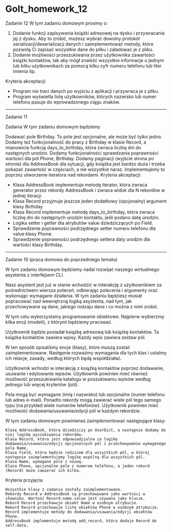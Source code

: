 # GoIt_homework_12
Zadanie 12
W tym zadaniu domowym prosimy o:

1. Dodanie funkcji zapisywania książki adresowej na dysku i przywracania jej z dysku. Aby to zrobić, możesz wybrać dowolny protokół serializacji/deserializacji danych i zaimplementować metody, które pozwolą Ci zapisać wszystkie dane do pliku i załadować je z pliku.
2. Dodanie możliwości przeszukiwania przez użytkownika zawartości książki kontaktów, tak aby mógł znaleźć wszystkie informacje o jednym lub kilku użytkownikach za pomocą kilku cyfr numeru telefonu lub liter imienia itp.

Kryteria akceptacji:
- Program nie traci danych po wyjściu z aplikacji i przywraca je z pliku.
- Program wyświetla listę użytkowników, których nazwisko lub numer telefonu pasuje do wprowadzonego ciągu znaków.

---------------------------------------------------------------
Zadanie 11

Zadania
W tym zadaniu domowym będziemy

Dodawać pole Birthday. To pole jest opcjonalne, ale może być tylko jedno.
Dodamy też funkcjonalność do pracy z Birthday w klasie Record, a mianowicie funkcję days_to_birthday, która zwraca liczbę dni do następnych urodzin.
Dodamy funkcjonalności sprawdzania poprawności wartości dla pól Phone, Birthday.
Dodamy paginacji (wyjście strona po stronie) dla AddressBook dla sytuacji, gdy książka jest bardzo duża i trzeba pokazać zawartość w częściach, a nie wszystkie naraz. Implementujemy to poprzez utworzenie iteratora nad rekordami.
Kryteria akceptacji:
- Klasa AddressBook implementuje metodę iterator, która zwraca generator przez rekordy AddressBook i zwraca widok dla N rekordów w jednej iteracji.
- Klasa Record przyjmuje jeszcze jeden dodatkowy (opcjonalny) argument klasy Birthday
- Klasa Record implementuje metodę days_to_birthday, która zwraca liczbę dni do następnych urodzin kontaktu, jeśli podano datę urodzin.
- Logika setter i getter dla atrybutów value dziedziczących po Field.
- Sprawdzenie poprawności podrzędnego setter numeru telefonu dla value klasy Phone.
- Sprawdzenie poprawności podrzędnego settera daty urodzin dla wartości klasy Birthday.


---------------------------------------------------------------
Zadanie 10 (praca domowa do poprzedniego tematu)

W tym zadaniu domowym będziemy nadal rozwijać naszego wirtualnego asystenta z interfejsem CLI.

Nasz asystent jest już w stanie wchodzić w interakcję z użytkownikiem za pośrednictwem wiersza poleceń, odbierając polecenia i argumenty oraz wykonując wymagane działania. W tym zadaniu będziesz musiał popracować nad wewnętrzną logiką asystenta, nad tym, jak przechowywane są dane, jakiego rodzaju dane i co można z nimi zrobić.

W tym celu wykorzystamy programowanie obiektowe. Najpierw wybierzmy kilka encji (modeli), z którymi będziemy pracować.

Użytkownik będzie posiadał książkę adresową lub książkę kontaktów. Ta książka kontaktów zawiera wpisy. Każdy wpis zawiera zestaw pól.

W ten sposób opisaliśmy encje (klasy), które muszą zostać zaimplementowane. Następnie rozważmy wymagania dla tych klas i ustalmy ich relacje, zasady, według których będą współdziałać.

Użytkownik wchodzi w interakcję z książką kontaktów poprzez dodawanie, usuwanie i edytowanie wpisów. Użytkownik powinien mieć również możliwość przeszukiwania katalogu w poszukiwaniu wpisów według jednego lub więcej kryteriów (pól).

Pola mogą być wymagane (imię i nazwisko) lub opcjonalne (numer telefonu lub adres e-mail). Ponadto rekordy mogą zawierać wiele pól tego samego typu (na przykład wiele numerów telefonów). Użytkownik powinien mieć możliwość dodawania/usuwania/edycji pól w każdym rekordzie.

W tym zadaniu domowym powinieneś zaimplementować następujące klasy:

    Klasę AddressBook, która dziedziczy po UserDict, a następnie dodamy do niej logikę wyszukiwania rekordów.
    Klasa Record, która jest odpowiedzialna za logikę dodawania/usuwania/edycji opcjonalnych pól i przechowywanie wymaganego pola Name.
    Klasa Field, która będzie rodzicem dla wszystkich pól, w której następnie zaimplementujemy logikę wspólną dla wszystkich pól.
    Klasa Name, wymagane pole z nazwą.
    Klasa Phone, opcjonalne pole z numerem telefonu, a jeden rekord (Record) może zawierać ich kilka.

Kryteria przyjęcia

    Wszystkie klasy z zadania zostały zaimplementowane.
    Rekordy Record w AddressBook są przechowywane jako wartości w słowniku. Wartość Record.name.value jest używana jako klucze.
    Rekord Record przechowuje obiekt Name w osobnym atrybucie.
    Rekord Record przechowuje listę obiektów Phone w osobnym atrybucie.
    Record implementuje metody do dodawania/usuwania/edycji obiektów Phone.
    AddressBook implementuje metodę add_record, która dodaje Record do self.data.
 
